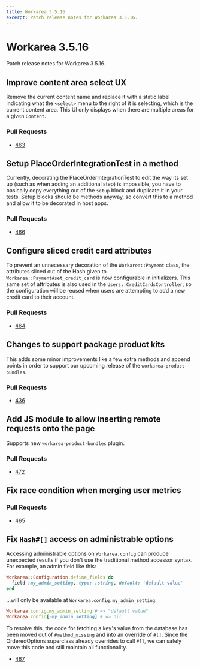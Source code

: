 ```yaml
---
title: Workarea 3.5.16
excerpt: Patch release notes for Workarea 3.5.16.
---
```


# Workarea 3.5.16

Patch release notes for Workarea 3.5.16.

## Improve content area select UX

Remove the current content name and replace it with a static label
indicating what the `<select>` menu to the right of it is selecting,
which is the current content area. This UI only displays when there are
multiple areas for a given `Content`.

### Pull Requests

- [463](https://github.com/workarea-commerce/workarea/pull/463)

## Setup PlaceOrderIntegrationTest in a method

Currently, decorating the PlaceOrderIntegrationTest to edit the way its
set up (such as when adding an additional step) is impossible, you have
to basically copy everything out of the `setup` block and duplicate it
in your tests. Setup blocks should be methods anyway, so convert this to
a method and allow it to be decorated in host apps.

### Pull Requests

- [466](https://github.com/workarea-commerce/workarea/pull/466)

## Configure sliced credit card attributes

To prevent an unnecessary decoration of the `Workarea::Payment` class,
the attributes sliced out of the Hash given to `Workarea::Payment#set_credit_card`
is now configurable in initializers. This same set of attributes is also
used in the `Users::CreditCardsController`, so the configuration will be
reused when users are attempting to add a new credit card to their
account.

### Pull Requests

- [464](https://github.com/workarea-commerce/workarea/pull/464)

## Changes to support package product kits

This adds some minor improvements like a few extra methods and append points in
order to support our upcoming release of the `workarea-product-bundles`.

### Pull Requests

- [436](https://github.com/workarea-commerce/workarea/pull/436)

## Add JS module to allow inserting remote requests onto the page

Supports new `workarea-product-bundles` plugin.

### Pull Requests

- [472](https://github.com/workarea-commerce/workarea/pull/472)

## Fix race condition when merging user metrics

### Pull Requests

- [465](https://github.com/workarea-commerce/workarea/pull/465)

## Fix `Hash#[]` access on administrable options

Accessing administrable options on `Workarea.config` can produce
unexpected results if you don't use the traditional method accessor
syntax. For example, an admin field like this:

```ruby
Workarea::Configuration.define_fields do
  field :my_admin_setting, type: :string, default: 'default value'
end
```

...will only be available at `Workarea.config.my_admin_setting`:

```ruby
Workarea.config.my_admin_setting # => "default value"
Workarea.config[:my_admin_setting] # => nil
```

To resolve this, the code for fetching a key's value from the database
has been moved out of `#method_missing` and into an override of `#[]`.
Since the OrderedOptions superclass already overrides to call
`#[]`, we can safely move this code and still maintain all functionality.

- [467](https://github.com/workarea-commerce/workarea/pull/467)

